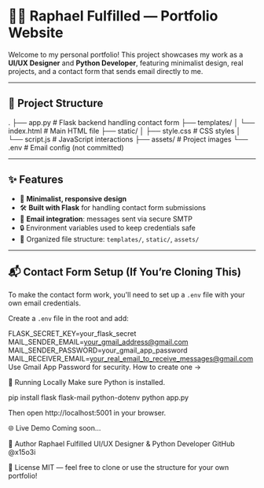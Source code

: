 # 🧑‍💻 Raphael Fulfilled — Portfolio Website

Welcome to my personal portfolio! This project showcases my work as a **UI/UX Designer** and **Python Developer**, featuring minimalist design, real projects, and a contact form that sends email directly to me.

---

## 📂 Project Structure

.
├── app.py # Flask backend handling contact form
├── templates/
│ └── index.html # Main HTML file
├── static/
│ ├── style.css # CSS styles
│ └── script.js # JavaScript interactions
├── assets/ # Project images
└── .env # Email config (not committed)

---

## ✨ Features

- 🎨 **Minimalist, responsive design**
- 🛠️ **Built with Flask** for handling contact form submissions
- 📧 **Email integration**: messages sent via secure SMTP
- 🔒 Environment variables used to keep credentials safe
- 📁 Organized file structure: `templates/`, `static/`, `assets/`

---

## 📬 Contact Form Setup (If You’re Cloning This)

To make the contact form work, you'll need to set up a `.env` file with your own email credentials.

Create a `.env` file in the root and add:

FLASK_SECRET_KEY=your_flask_secret
MAIL_SENDER_EMAIL=your_gmail_address@gmail.com
MAIL_SENDER_PASSWORD=your_gmail_app_password
MAIL_RECEIVER_EMAIL=your_real_email_to_receive_messages@gmail.com
Use Gmail App Password for security.
How to create one →

🚀 Running Locally
Make sure Python is installed.

pip install flask flask-mail python-dotenv
python app.py

Then open http://localhost:5001 in your browser.

🌐 Live Demo
Coming soon… 


🧠 Author
Raphael Fulfilled
UI/UX Designer & Python Developer
GitHub @x15o3i

📄 License
MIT — feel free to clone or use the structure for your own portfolio!


